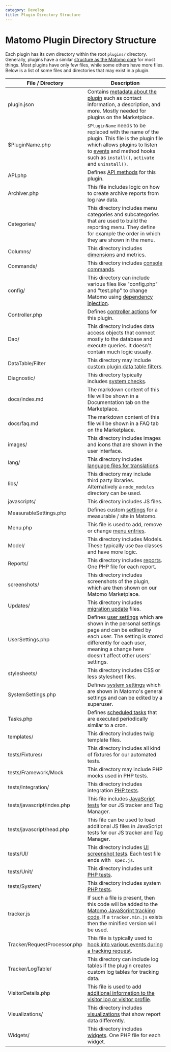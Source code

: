 ```yaml
---
category: Develop
title: Plugin Directory Structure
---
```

# Matomo Plugin Directory Structure

Each plugin has its own directory within the root `plugins/` directory. Generally, plugins have a similar [structure as the Matomo core](/guides/how-piwik-works) for most things. Most plugins have only few files, while some others have more files. Below is a list of some files and directories that may exist in a plugin.


| File / Directory      | Description |
| ----------- | ----------- |
| plugin.json      | Contains [metadata about the plugin](/guides/distributing-your-plugin#prepare-your-plugin) such as contact information, a description, and more. Mostly needed for plugins on the Marketplace.      |
|  $PluginName.php  |    `$PluginName` needs to be replaced with the name of the plugin. This file is the plugin file which allows plugins to listen to [events](/guides/events) and method hooks such as `install()`, `activate` and `uninstall()`.      |
|  API.php  |    Defines [API methods](/guides/expose-api-methods) for this plugin.     |
|  Archiver.php  |    This file includes logic on how to create archive reports from log raw data.     |
|  Categories/  |     This directory includes menu categories and subcategories that are used to build the reporting menu. They define for example the order in which they are shown in the menu.    |
|  Columns/ |     This directory includes [dimensions](/guides/dimensions) and metrics.    |
|  Commands/ |     This directory includes [console commands](/guides/piwik-on-the-command-line).    |
|  config/ |     This directory can include various files like "config.php" and "test.php" to change Matomo using [dependency injection](/guides/dependency-injection).    |
|  Controller.php  |     Defines [controller actions](/guides/pages) for this plugin.    |
|  Dao/  |     This directory includes data access objects that connect mostly to the database and execute queries. It doesn't contain much logic usually.    |
|  DataTable/Filter  |     This directory may include [custom plugin data table filters](/guides/datatable#custom-filter).    |
|  Diagnostic/  |     This directory typically includes [system checks](/guides/system-check).    |
|  docs/index.md  |     The markdown content of this file will be shown in a Documentation tab on the Marketplace.    |
|  docs/faq.md  |     The markdown content of this file will be shown in a FAQ tab on the Marketplace.    |
|  images/ |     This directory includes images and icons that are shown in the user interface.    |
|  lang/ |     This directory includes [language files for translations](/guides/translations).    |
|  libs/ |     This directory may include third party libraries. Alternatively a `node_modules` directory can be used.    |
|  javascripts/ |     This directory includes JS files.    |
|  MeasurableSettings.php  |    Defines custom [settings](/guides/plugin-settings) for a measurable / site in Matomo.     |
|  Menu.php  |    This file is used to add, remove or change [menu entries](/guides/menus).     |
|  Model/  |    This directory includes Models. These typically use `Dao` classes and have more logic.     |
|  Reports/  |     This directory includes [reports](/guides/custom-reports). One PHP file for each report.      |
|  screenshots/ |     This directory includes screenshots of the plugin, which are then shown on our Matomo Marketplace.    |
|  Updates/  |     This directory includes [migration update](/guides/updates-aka-migrations) files.      |
|  UserSettings.php  |     Defines [user settings](/guides/plugin-settings) which are shown in the personal settings page and can be edited by each user. The setting is stored differently for each user, meaning a change here doesn't affect other users' settings.    |
|  stylesheets/ |     This directory includes CSS or less stylesheet files.    |
|  SystemSettings.php  |    Defines [system settings](/guides/plugin-settings) which are shown in Matomo's general settings and can be edited by a superuser.     |
|  Tasks.php  |    Defines [scheduled tasks](/guides/scheduled-tasks) that are executed periodically similar to a cron.     |
|  templates/ |     This directory includes twig template files.    |
|  tests/Fixtures/  |     This directory includes all kind of fixtures for our automated tests.       |
|  tests/Framework/Mock  |     This directory may include PHP mocks used in PHP tests.      |
|  tests/Integration/  |     This directory includes integration [PHP tests](/guides/tests-php).       |
|  tests/javascript/index.php  |     This file includes [JavaScript tests](/guides/jstracker-core#tests) for our JS tracker and Tag Manager.      |
|  tests/javascript/head.php  |     This file can be used to load additional JS files in JavaScript tests for our JS tracker and Tag Manager.      |
|  tests/UI/  |     This directory includes [UI screenshot tests](/guides/tests-ui). Each test file ends with `_spec.js`.       |
|  tests/Unit/  |     This directory includes unit [PHP tests](/guides/tests-php).       |
|  tests/System/  |     This directory includes system [PHP tests](/guides/tests-php).       |
|  tracker.js  |     If such a file is present, then this code will be added to the [Matomo JavaScript tracking code](/guides/enrich-js-tracker). If a `tracker.min.js` exists then the minified version will be used.   |
|  Tracker/RequestProcessor.php  |     This file is typically used to [hook into various events during a tracking request](/guides/tracking-requests).      |
|  Tracker/LogTable/  |     This directory can include log tables if the plugin creates custom log tables for tracking data.      |
|  VisitorDetails.php  |    This file is used to add [additional information to the visitor log or visitor profile](/guides/visitor-log-and-profile).     |
|  Visualizations/  |     This directory includes [visualizations](/guides/visualizing-report-data) that show report data differently.      |
|  Widgets/  |     This directory includes [widgets](/guides/widgets). One PHP file for each widget.    |
